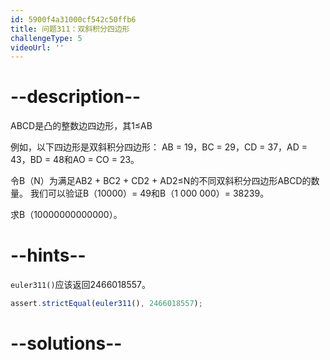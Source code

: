 ```yaml
---
id: 5900f4a31000cf542c50ffb6
title: 问题311：双斜积分四边形
challengeType: 5
videoUrl: ''
---
```


# --description--

ABCD是凸的整数边四边形，其1≤AB

例如，以下四边形是双斜积分四边形： AB = 19，BC = 29，CD = 37，AD = 43，BD = 48和AO = CO = 23。

令B（N）为满足AB2 + BC2 + CD2 + AD2≤N的不同双斜积分四边形ABCD的数量。 我们可以验证B（10000）= 49和B（1 000 000）= 38239。

求B（10000000000000）。

# --hints--

`euler311()`应该返回2466018557。

```js
assert.strictEqual(euler311(), 2466018557);
```

# --solutions--

